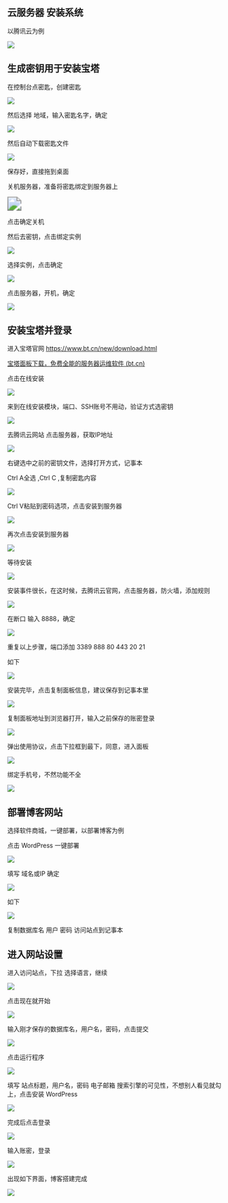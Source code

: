 

## 云服务器 安装系统 

以腾讯云为例

![](https://i0.hdslb.com/bfs/new_dyn/10250438bcdb5c953c5808fb2c9828ab562431495.png@1036w.webp)

## 生成密钥用于安装宝塔

在控制台点密匙，创建密匙

![](https://i0.hdslb.com/bfs/new_dyn/6b20513094f18f19ff664c2e00d7f810562431495.png@1036w.webp)

然后选择 地域，输入密匙名字，确定

![](https://i0.hdslb.com/bfs/new_dyn/afbe84c58558d795a66d012e844fcc11562431495.png@1036w.webp)

然后自动下载密匙文件

![](https://i0.hdslb.com/bfs/new_dyn/4a9752ecd0d57aabab86c53371df06ee562431495.png@1036w.webp)

保存好，直接拖到桌面

关机服务器，准备将密匙绑定到服务器上

<img src="https://i0.hdslb.com/bfs/new_dyn/f464d40253b1285140b741a562ac8e8f562431495.png@1036w.webp" style="zoom:200%;" />

点击确定关机



然后去密钥，点击绑定实例

![](https://i0.hdslb.com/bfs/new_dyn/6141ed41101a23bd6a4cce4d3ecc9f08562431495.png@1036w.webp)

选择实例，点击确定

![](https://i0.hdslb.com/bfs/new_dyn/26aaf4f096705614effcdbbc8c71d13b562431495.png@1036w.webp)



点击服务器，开机，确定 

![](https://i0.hdslb.com/bfs/new_dyn/349814f762316e94c13d50c9b935ecf8562431495.png@1036w.webp)

## 安装宝塔并登录

进入宝塔官网 https://www.bt.cn/new/download.html

[宝塔面板下载，免费全能的服务器运维软件 (bt.cn)](https://www.bt.cn/new/download.html)



点击在线安装

![](https://i0.hdslb.com/bfs/new_dyn/65c129d116580687a591500751b67b07562431495.png@1036w.webp)



来到在线安装模块，端口、SSH账号不用动，验证方式选密钥

![](https://i0.hdslb.com/bfs/new_dyn/0ca26b068a0ebe8f1d4b9c72b956dcf7562431495.png@1036w.webp)

去腾讯云网站 点击服务器，获取IP地址

![](https://i0.hdslb.com/bfs/new_dyn/48e632af28a6b491072b64fa58fdc20b562431495.png@1036w.webp)

右键选中之前的密钥文件，选择打开方式，记事本

Ctrl A全选 ,Ctrl C ,复制密匙内容

![](https://i0.hdslb.com/bfs/new_dyn/d39a37ad7d11f5bc4f55285a1f356edf562431495.png@1036w.webp)

Ctrl V粘贴到密码选项，点击安装到服务器

![](https://i0.hdslb.com/bfs/new_dyn/ed1b82217921e293b6885e7515840f0c562431495.png@1036w.webp)

再次点击安装到服务器

![](https://i0.hdslb.com/bfs/new_dyn/ab514ed7f0ccd0a44f50ebf91ce33f2e562431495.png@1036w.webp)

等待安装

![](https://i0.hdslb.com/bfs/new_dyn/b687ea9c8211a774f550b194d55dfd43562431495.png@1036w.webp)

安装事件很长，在这时候，去腾讯云官网，点击服务器，防火墙，添加规则

![](https://i0.hdslb.com/bfs/new_dyn/692c98b1b3b77f167061d75a2ce44763562431495.png@1036w.webp)

在断口 输入 8888，确定

![](https://i0.hdslb.com/bfs/new_dyn/4cab0038818a1e7517e9fffe10657938562431495.png@1036w.webp)

重复以上步骤，端口添加 3389 888 80 443 20 21

如下

![](https://i0.hdslb.com/bfs/new_dyn/329325762bc81e6fbde4e004939f7c65562431495.png@1036w.webp)

安装完毕，点击复制面板信息，建议保存到记事本里

![](https://i0.hdslb.com/bfs/new_dyn/c0a5e7d174ec019e9c5c13d3fafbca6a562431495.png@1036w.webp)

复制面板地址到浏览器打开，输入之前保存的账密登录

![](https://i0.hdslb.com/bfs/new_dyn/a114294a5c1e43013dda9c49a3963489562431495.png@1036w.webp)



弹出使用协议，点击下拉框到最下，同意，进入面板

![](https://i0.hdslb.com/bfs/new_dyn/541363c77bee3d8663288dfc86fcde33562431495.png@1036w.webp)

绑定手机号，不然功能不全

![](https://i0.hdslb.com/bfs/new_dyn/4e29a15c0058832ff7e39c57162886be562431495.png@1036w.webp)

## 部署博客网站

选择软件商城，一键部署，以部署博客为例

点击 WordPress 一键部署

![](https://i0.hdslb.com/bfs/new_dyn/9dcb8347976a37e25f4b1ce4077487a9562431495.png@1036w.webp)

填写 域名或IP 确定

![](https://i0.hdslb.com/bfs/new_dyn/1bb23a808795789c211348b8b9b6c883562431495.png@1036w.webp)

如下

![](https://i0.hdslb.com/bfs/new_dyn/ab13f827474a09f1570ac8dccba1e202562431495.png@1036w.webp)

复制数据库名 用户 密码 访问站点到记事本

## 进入网站设置

进入访问站点，下拉 选择语言，继续

![](https://i0.hdslb.com/bfs/new_dyn/2565507b966c13d48615ec2705bb4932562431495.png@1036w.webp)

点击现在就开始

![](https://i0.hdslb.com/bfs/new_dyn/181175ef8d4ed28521d4791cee833fda562431495.png@1036w.webp)

输入刚才保存的数据库名，用户名，密码，点击提交

![](https://i0.hdslb.com/bfs/new_dyn/2a8fd3853df5b787cf0bfbac67abd084562431495.png@1036w.webp)

点击运行程序

![](https://i0.hdslb.com/bfs/new_dyn/186fca36d5aa2e0ae22a38d976d52a1e562431495.png@1036w.webp)

填写 站点标题，用户名，密码 电子邮箱 搜索引擎的可见性，不想别人看见就勾上，点击安装 WordPress

![](https://i0.hdslb.com/bfs/new_dyn/8fe0d1d77dafdb9df15d93e18c8dad62562431495.png@1036w.webp)

完成后点击登录

![](https://i0.hdslb.com/bfs/new_dyn/52d8b883e14c8600fa93c44e10e2f656562431495.png@1036w.webp)

输入账密，登录

![](https://i0.hdslb.com/bfs/new_dyn/a61ed5446ccd0c1c1cfc97a379ddd4d7562431495.png@1036w.webp)

出现如下界面，博客搭建完成

![](https://i0.hdslb.com/bfs/new_dyn/603543d9d6455042118d1e465d4ec115562431495.png@1036w.webp)